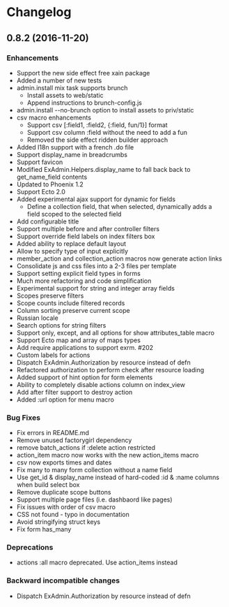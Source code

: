 # Changelog

## 0.8.2  (2016-11-20)

### Enhancements
* Support the new side effect free xain package
* Added a number of new tests
* admin.install mix task supports brunch
  * Install assets to web/static
  * Append instructions to brunch-config.js
* admin.install --no-brunch option to install assets to priv/static
* csv macro enhancements
  * Support csv [:field1, :field2, {:field, fun/1}] format
  * Support csv column :field without the need to add a fun
  * Removed the side effect ridden builder approach
* Added I18n support with a french .do file
* Support display_name in breadcrumbs
* Support favicon
* Modified ExAdmin.Helpers.display_name to fall back back to get_name_field contents
* Updated to Phoenix 1.2
* Support Ecto 2.0
* Added experimental ajax support for dynamic for fields
  * Define a collection field, that when selected, dynamically adds a field scoped to the selected field
* Add configurable title
* Support multiple before and after controller filters
* Support override field labels on index filters box
* Added ability to replace default layout
* Allow to specify type of input explicitly
* member_action and collection_action macros now generate action links
* Consolidate js and css files into a 2-3 files per template
* Support setting explicit field types in forms
* Much more refactoring and code simplification
* Experimental support for string and integer array fields
* Scopes preserve filters
* Scope counts include filtered records
* Column sorting preserve current scope
* Russian locale
* Search options for string filters
* Support only, except, and all options for show attributes_table macro
* Support Ecto map and array of maps types
* Add require applications to support exrm. #202
* Custom labels for actions
* Dispatch ExAdmin.Authorization by resource instead of defn
* Refactored authorization to perform check after resource loading
* Added support of hint option for form elements
* Ability to completely disable actions column on index_view
* Add after filter support to destroy action
* Added :url option for menu macro

### Bug Fixes
* Fix errors in README.md
* Remove unused factorygirl dependency
* remove batch_actions if :delete action restricted
* action_item macro now works with the new action_items macro
* csv now exports times and dates
* Fix many to many form collection without a name field
* Use get_id & display_name instead of hard-coded :id & :name columns when build select box
* Remove duplicate scope buttons
* Support multiple page files (i.e. dashbaord like pages)
* Fix issues with order of csv macro
* CSS not found - typo in documentation
* Avoid stringifying struct keys
* Fix form has_many

### Deprecations
* actions :all macro deprecated. Use action_items instead

### Backward incompatible changes
* Dispatch ExAdmin.Authorization by resource instead of defn

